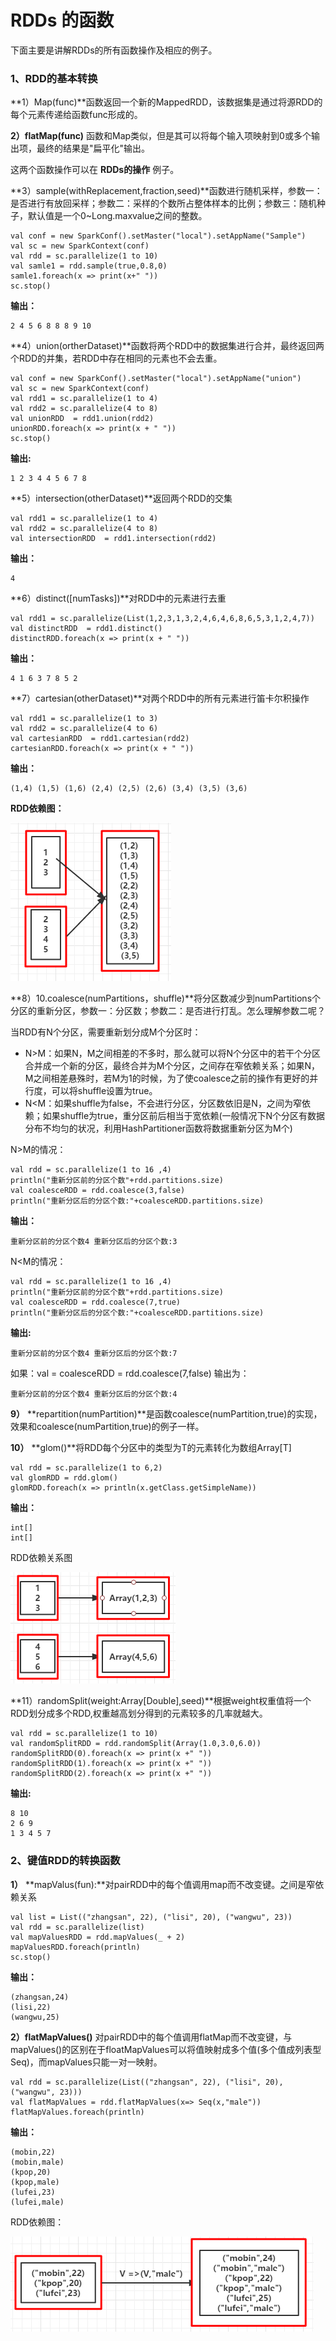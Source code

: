 # RDDs 的函数

下面主要是讲解RDDs的所有函数操作及相应的例子。

### **1、RDD的基本转换**

**1）Map\(func\)**函数返回一个新的MappedRDD，该数据集是通过将源RDD的每个元素传递给函数func形成的。

**2）flatMap\(func\)** 函数和Map类似，但是其可以将每个输入项映射到0或多个输出项，最终的结果是"扁平化"输出。

这两个函数操作可以在 **RDDs的操作** 例子。

**3）sample\(withReplacement,fraction,seed\)**函数进行随机采样，参数一：是否进行有放回采样；参数二：采样的个数所占整体样本的比例；参数三：随机种子，默认值是一个0~Long.maxvalue之间的整数。

```text
val conf = new SparkConf().setMaster("local").setAppName("Sample")
val sc = new SparkContext(conf)
val rdd = sc.parallelize(1 to 10)
val samle1 = rdd.sample(true,0.8,0)
samle1.foreach(x => print(x+" "))
sc.stop()
```

**输出：**

```text
2 4 5 6 8 8 8 9 10 
```

**4）union\(ortherDataset\)**函数将两个RDD中的数据集进行合并，最终返回两个RDD的并集，若RDD中存在相同的元素也不会去重。

```text
val conf = new SparkConf().setMaster("local").setAppName("union")
val sc = new SparkContext(conf)
val rdd1 = sc.parallelize(1 to 4)
val rdd2 = sc.parallelize(4 to 8)
val unionRDD  = rdd1.union(rdd2)
unionRDD.foreach(x => print(x + " "))
sc.stop()
```

**输出:**

```text
1 2 3 4 4 5 6 7 8
```

**5）intersection\(otherDataset\)**返回两个RDD的交集

```text
val rdd1 = sc.parallelize(1 to 4)
val rdd2 = sc.parallelize(4 to 8)
val intersectionRDD  = rdd1.intersection(rdd2)
```

**输出：**

```text
4
```

**6）distinct\(\[numTasks\]\)**对RDD中的元素进行去重

```text
val rdd1 = sc.parallelize(List(1,2,3,1,3,2,4,6,4,6,8,6,5,3,1,2,4,7))
val distinctRDD  = rdd1.distinct()
distinctRDD.foreach(x => print(x + " "))
```

**输出：**

```text
4 1 6 3 7 8 5 2 
```

**7）cartesian\(otherDataset\)**对两个RDD中的所有元素进行笛卡尔积操作

```text
val rdd1 = sc.parallelize(1 to 3)
val rdd2 = sc.parallelize(4 to 6)
val cartesianRDD  = rdd1.cartesian(rdd2)
cartesianRDD.foreach(x => print(x + " "))
```

**输出：**

```text
(1,4) (1,5) (1,6) (2,4) (2,5) (2,6) (3,4) (3,5) (3,6) 
```

**RDD依赖图：**

![](../.gitbook/assets/image%20%2842%29.png)

**8）10.coalesce\(numPartitions，shuffle\)**将分区数减少到numPartitions个分区的重新分区，参数一：分区数；参数二：是否进行打乱。怎么理解参数二呢？

当RDD有N个分区，需要重新划分成M个分区时：

* N&gt;M：如果N，M之间相差的不多时，那么就可以将N个分区中的若干个分区合并成一个新的分区，最终合并为M个分区，之间存在窄依赖关系；如果N，M之间相差悬殊时，若M为1的时候，为了使coalesce之前的操作有更好的并行度，可以将shuffle设置为true。
* N&lt;M：如果shuffle为false，不会进行分区，分区数依旧是N，之间为窄依赖；如果shuffle为true，重分区前后相当于宽依赖\(一般情况下N个分区有数据分布不均匀的状况，利用HashPartitioner函数将数据重新分区为M个\)

N&gt;M的情况：

```text
val rdd = sc.parallelize(1 to 16 ,4)
println("重新分区前的分区个数"+rdd.partitions.size)
val coalesceRDD = rdd.coalesce(3,false)
println("重新分区后的分区个数:"+coalesceRDD.partitions.size)
```

**输出：**

```text
重新分区前的分区个数4 重新分区后的分区个数:3
```

N&lt;M的情况：

```text
val rdd = sc.parallelize(1 to 16 ,4)
println("重新分区前的分区个数"+rdd.partitions.size)
val coalesceRDD = rdd.coalesce(7,true)
println("重新分区后的分区个数:"+coalesceRDD.partitions.size)
```

**输出:**

```text
重新分区前的分区个数4 重新分区后的分区个数:7
```

如果：val = coalesceRDD = rdd.coalesce\(7,false\)  输出为：

```text
重新分区前的分区个数4 重新分区后的分区个数:4
```

**9）** **repartition\(numPartition\)**是函数coalesce\(numPartition,true\)的实现，效果和coalesce\(numPartition,true\)的例子一样。

**10）** **glom\(\)**将RDD每个分区中的类型为T的元素转化为数组Array\[T\]

```text
val rdd = sc.parallelize(1 to 6,2)
val glomRDD = rdd.glom()
glomRDD.foreach(x => println(x.getClass.getSimpleName))
```

**输出：**

```text
int[]
int[]
```

RDD依赖关系图

![](../.gitbook/assets/image%20%2841%29.png)



 **11）randomSplit\(weight:Array\[Double\],seed\)**根据weight权重值将一个RDD划分成多个RDD,权重越高划分得到的元素较多的几率就越大。

```text
val rdd = sc.parallelize(1 to 10)
val randomSplitRDD = rdd.randomSplit(Array(1.0,3.0,6.0))
randomSplitRDD(0).foreach(x => print(x +" "))
randomSplitRDD(1).foreach(x => print(x +" "))
randomSplitRDD(2).foreach(x => print(x +" "))
```

**输出:**

```text
8 10 
2 6 9
1 3 4 5 7
```

### **2、键值RDD的转换函数**

**1）** **mapValus\(fun\):**对pairRDD中的每个值调用map而不改变键。之间是窄依赖关系

```text
val list = List(("zhangsan", 22), ("lisi", 20), ("wangwu", 23))
val rdd = sc.parallelize(list)
val mapValuesRDD = rdd.mapValues(_ + 2)
mapValuesRDD.foreach(println)
sc.stop()
```

**输出：**

```text
(zhangsan,24)
(lisi,22)
(wangwu,25)
```

**2）flatMapValues\(\)** 对pairRDD中的每个值调用flatMap而不改变键，与mapValues\(\)的区别在于floatMapValues可以将值映射成多个值\(多个值成列表型 Seq\)，而mapValues只能一对一映射。

```text
val rdd = sc.parallelize(List(("zhangsan", 22), ("lisi", 20), ("wangwu", 23)))
val flatMapValues = rdd.flatMapValues(x=> Seq(x,"male"))
flatMapValues.foreach(println)
```

**输出：**

```text
(mobin,22)
(mobin,male)
(kpop,20)
(kpop,male)
(lufei,23)
(lufei,male)
```

RDD依赖图：

![](../.gitbook/assets/image%20%2843%29.png)



















